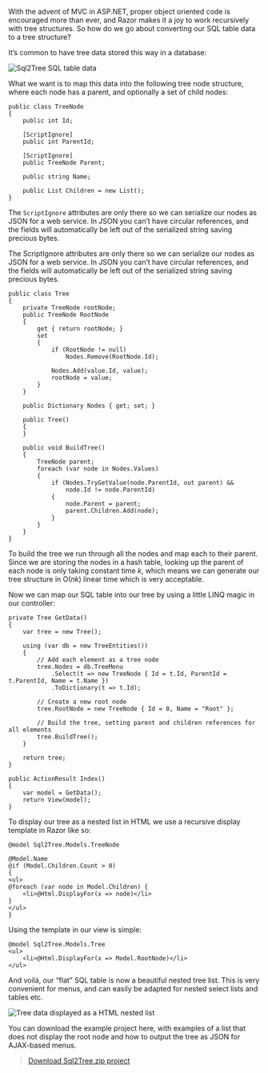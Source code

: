 With the advent of MVC in ASP.NET, proper object oriented code is encouraged more than ever, and Razor makes it a joy to work recursively with tree structures. So how do we go about converting our SQL table data to a tree structure?

<!-- more-->

It’s common to have tree data stored this way in a database:

![Sql2Tree SQL table data](/images/blog/mapping-relational-table-data-to-a-tree-structure-in-mvc/Sql2Tree-SQL-table-data.png)

What we want is to map this data into the following tree node structure, where each node has a parent, and optionally a set of child nodes:

    public class TreeNode
    {
        public int Id;
     
        [ScriptIgnore]
        public int ParentId;
     
        [ScriptIgnore]
        public TreeNode Parent;
     
        public string Name;
     
        public List Children = new List();
    }

The `ScriptIgnore` attributes are only there so we can serialize our nodes as JSON for a web service. In JSON you can’t have circular references, and the fields will automatically be left out of the serialized string saving precious bytes.

The ScriptIgnore attributes are only there so we can serialize our nodes as JSON for a web service. In JSON you can’t have circular references, and the fields will automatically be left out of the serialized string saving precious bytes.

    public class Tree
    {
        private TreeNode rootNode;
        public TreeNode RootNode
        {
            get { return rootNode; }
            set
            {
                if (RootNode != null)
                    Nodes.Remove(RootNode.Id);
     
                Nodes.Add(value.Id, value);
                rootNode = value;
            }
        }
     
        public Dictionary Nodes { get; set; }
     
        public Tree()
        {
        }
     
        public void BuildTree()
        {
            TreeNode parent;
            foreach (var node in Nodes.Values)
            {
                if (Nodes.TryGetValue(node.ParentId, out parent) &&
                    node.Id != node.ParentId)
                {
                    node.Parent = parent;
                    parent.Children.Add(node);
                }
            }
        }
    }

To build the tree we run through all the nodes and map each to their parent. Since we are storing the nodes in a hash table, looking up the parent of each node is only taking constant time _k_, which means we can generate our tree structure in O(_nk_) linear time which is very acceptable.

Now we can map our SQL table into our tree by using a little LINQ magic in our controller:

    private Tree GetData()
    {
        var tree = new Tree();
     
        using (var db = new TreeEntities())
        {
            // Add each element as a tree node
            tree.Nodes = db.TreeMenu
                .Select(t => new TreeNode { Id = t.Id, ParentId = t.ParentId, Name = t.Name })
                .ToDictionary(t => t.Id);
     
            // Create a new root node
            tree.RootNode = new TreeNode { Id = 0, Name = "Root" };
     
            // Build the tree, setting parent and children references for all elements
            tree.BuildTree();
        }
     
        return tree;
    }
     
    public ActionResult Index()
    {
        var model = GetData();
        return View(model);
    }

To display our tree as a nested list in HTML we use a recursive display template in Razor like so:

    @model Sql2Tree.Models.TreeNode
     
    @Model.Name
    @if (Model.Children.Count > 0)
    {
    <ul>
    @foreach (var node in Model.Children) {
        <li>@Html.DisplayFor(x => node)</li>
    }
    </ul>
    }

Using the template in our view is simple:

    @model Sql2Tree.Models.Tree
    <ul>
        <li>@Html.DisplayFor(x => Model.RootNode)</li>
    </ul>

And voilá, our “flat” SQL table is now a beautiful nested tree list. This is very convenient for menus, and can easily be adapted for nested select lists and tables etc.

![Tree data displayed as a HTML nested list](/images/blog/mapping-relational-table-data-to-a-tree-structure-in-mvc/Sql2Tree-HTML-nested-list.png)

You can download the example project here, with examples of a list that does not display the root node and how to output the tree as JSON for AJAX-based menus.

> [Download Sql2Tree.zip project](/images/blog/mapping-relational-table-data-to-a-tree-structure-in-mvc/Sql2Tree.zip)

